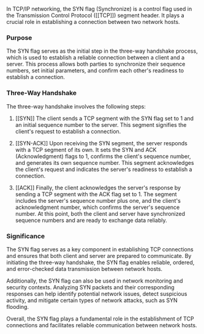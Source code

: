 In TCP/IP networking, the SYN flag (Synchronize) is a control flag used in the Transmission Control Protocol ([[TCP]]) segment header. It plays a crucial role in establishing a connection between two network hosts.

### Purpose

The SYN flag serves as the initial step in the three-way handshake process, which is used to establish a reliable connection between a client and a server. This process allows both parties to synchronize their sequence numbers, set initial parameters, and confirm each other's readiness to establish a connection.

### Three-Way Handshake

The three-way handshake involves the following steps:

1. [[SYN]] The client sends a TCP segment with the SYN flag set to 1 and an initial sequence number to the server. This segment signifies the client's request to establish a connection.

2. [[SYN-ACK]] Upon receiving the SYN segment, the server responds with a TCP segment of its own. It sets the SYN and ACK (Acknowledgment) flags to 1, confirms the client's sequence number, and generates its own sequence number. This segment acknowledges the client's request and indicates the server's readiness to establish a connection.

3. [[ACK]] Finally, the client acknowledges the server's response by sending a TCP segment with the ACK flag set to 1. The segment includes the server's sequence number plus one, and the client's acknowledgment number, which confirms the server's sequence number. At this point, both the client and server have synchronized sequence numbers and are ready to exchange data reliably.

### Significance

The SYN flag serves as a key component in establishing TCP connections and ensures that both client and server are prepared to communicate. By initiating the three-way handshake, the SYN flag enables reliable, ordered, and error-checked data transmission between network hosts.

Additionally, the SYN flag can also be used in network monitoring and security contexts. Analyzing SYN packets and their corresponding responses can help identify potential network issues, detect suspicious activity, and mitigate certain types of network attacks, such as SYN flooding.

Overall, the SYN flag plays a fundamental role in the establishment of TCP connections and facilitates reliable communication between network hosts.